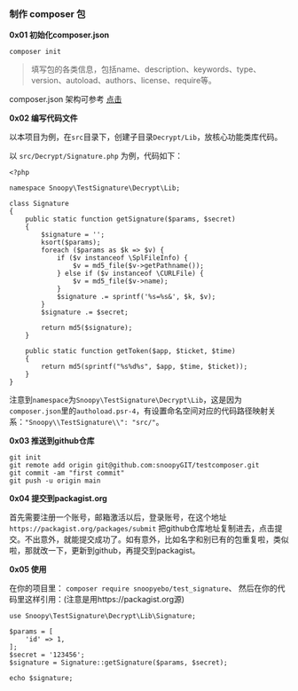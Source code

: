 ### 制作 composer 包

**0x01 初始化composer.json**

`composer init`

> 填写包的各类信息，包括name、description、keywords、type、version、autoload、authors、license、require等。

composer.json 架构可参考 [点击](https://docs.phpcomposer.com/04-schema.html)

**0x02 编写代码文件**

以本项目为例，在`src`目录下，创建子目录`Decrypt/Lib`，放核心功能类库代码。

以 `src/Decrypt/Signature.php` 为例，代码如下：

```
<?php

namespace Snoopy\TestSignature\Decrypt\Lib;

class Signature
{
    public static function getSignature($params, $secret)
    {
        $signature = '';
        ksort($params);
        foreach ($params as $k => $v) {
            if ($v instanceof \SplFileInfo) {
                $v = md5_file($v->getPathname());
            } else if ($v instanceof \CURLFile) {
                $v = md5_file($v->name);
            }
            $signature .= sprintf('%s=%s&', $k, $v);
        }
        $signature .= $secret;

        return md5($signature);
    }

    public static function getToken($app, $ticket, $time)
    {
        return md5(sprintf("%s%d%s", $app, $time, $ticket));
    }
}

```

注意到`namespace`为`Snoopy\TestSignature\Decrypt\Lib`，这是因为`composer.json`里的`authoload.psr-4`，有设置命名空间对应的代码路径映射关系：`"Snoopy\\TestSignature\\": "src/"`。

**0x03 推送到github仓库**

```
git init
git remote add origin git@github.com:snoopyGIT/testcomposer.git
git commit -am "first commit"
git push -u origin main
```

**0x04 提交到packagist.org**

首先需要注册一个账号，邮箱激活以后，登录账号，在这个地址 `https://packagist.org/packages/submit` 把github仓库地址复制进去，点击提交。不出意外，就能提交成功了。如有意外，比如名字和别已有的包重复啦，类似啦，那就改一下，更新到github，再提交到packagist。


**0x05 使用**

在你的项目里： `composer require snoopyebo/test_signature`、
然后在你的代码里这样引用：(注意是用https://packagist.org源)

```
use Snoopy\TestSignature\Decrypt\Lib\Signature;

$params = [
    'id' => 1,
];
$secret = '123456';
$signature = Signature::getSignature($params, $secret);

echo $signature;
```